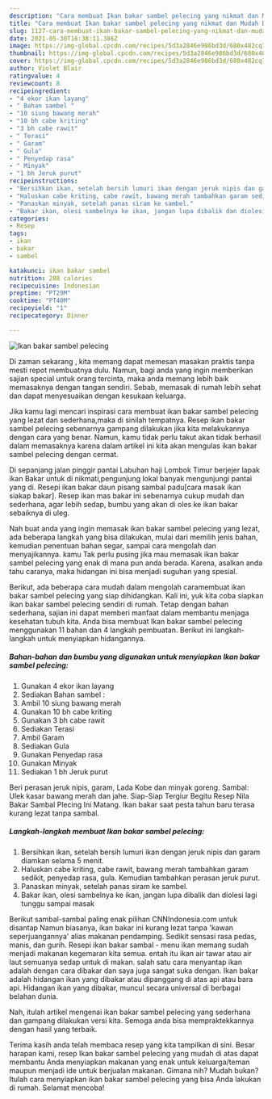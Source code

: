 ```yaml
---
description: "Cara membuat Ikan bakar sambel pelecing yang nikmat dan Mudah Dibuat"
title: "Cara membuat Ikan bakar sambel pelecing yang nikmat dan Mudah Dibuat"
slug: 1127-cara-membuat-ikan-bakar-sambel-pelecing-yang-nikmat-dan-mudah-dibuat
date: 2021-05-30T16:38:11.386Z
image: https://img-global.cpcdn.com/recipes/5d3a2846e986bd3d/680x482cq70/ikan-bakar-sambel-pelecing-foto-resep-utama.jpg
thumbnail: https://img-global.cpcdn.com/recipes/5d3a2846e986bd3d/680x482cq70/ikan-bakar-sambel-pelecing-foto-resep-utama.jpg
cover: https://img-global.cpcdn.com/recipes/5d3a2846e986bd3d/680x482cq70/ikan-bakar-sambel-pelecing-foto-resep-utama.jpg
author: Violet Blair
ratingvalue: 4
reviewcount: 8
recipeingredient:
- "4 ekor ikan layang"
- " Bahan sambel "
- "10 siung bawang merah"
- "10 bh cabe kriting"
- "3 bh cabe rawit"
- " Terasi"
- " Garam"
- " Gula"
- " Penyedap rasa"
- " Minyak"
- "1 bh Jeruk purut"
recipeinstructions:
- "Bersihkan ikan, setelah bersih lumuri ikan dengan jeruk nipis dan garam diamkan selama 5 menit."
- "Haluskan cabe kriting, cabe rawit, bawang merah tambahkan garam sedikit, penyedap rasa, gula. Kemudian tambahkan perasan jeruk purut."
- "Panaskan minyak, setelah panas siram ke sambel."
- "Bakar ikan, olesi sambelnya ke ikan, jangan lupa dibalik dan diolesi lagi tunggu sampai masak"
categories:
- Resep
tags:
- ikan
- bakar
- sambel

katakunci: ikan bakar sambel 
nutrition: 288 calories
recipecuisine: Indonesian
preptime: "PT29M"
cooktime: "PT40M"
recipeyield: "1"
recipecategory: Dinner

---
```



![Ikan bakar sambel pelecing](https://img-global.cpcdn.com/recipes/5d3a2846e986bd3d/680x482cq70/ikan-bakar-sambel-pelecing-foto-resep-utama.jpg)

Di zaman  sekarang , kita memang dapat memesan masakan praktis tanpa mesti repot membuatnya dulu. Namun, bagi anda yang ingin memberikan sajian special untuk orang tercinta, maka anda memang lebih baik memasaknya dengan tangan sendiri. Sebab, memasak di rumah lebih sehat dan dapat menyesuaikan dengan kesukaan keluarga.

Jika kamu lagi mencari inspirasi cara membuat ikan bakar sambel pelecing yang lezat dan sederhana,maka di sinilah tempatnya. Resep ikan bakar sambel pelecing  sebenarnya gampang dilakukan jika kita melakukannya dengan cara yang benar. Namun, kamu tidak perlu takut akan tidak berhasil dalam memasaknya 
karena dalam artikel ini kita akan mengulas ikan bakar sambel pelecing dengan cermat.  

Di sepanjang jalan pinggir pantai Labuhan haji Lombok Timur berjejer lapak ikan Bakar untuk di nikmati,pengunjung lokal banyak mengunjungi pantai yang di. Resepi ikan bakar daun pisang sambal padu[cara masak ikan siakap bakar]. Resep ikan mas bakar ini sebenarnya cukup mudah dan sederhana, agar lebih sedap, bumbu yang akan di oles ke ikan bakar sebaiknya di uleg.

Nah buat anda yang ingin memasak ikan bakar sambel pelecing yang lezat, ada beberapa langkah yang bisa dilakukan, mulai dari memilih jenis bahan, kemudian penentuan bahan segar, sampai cara mengolah dan menyajikannya. kamu Tak perlu pusing jika mau memasak ikan bakar sambel pelecing yang enak di mana pun anda berada. Karena, asalkan anda  tahu caranya, maka hidangan ini bisa menjadi suguhan yang spesial.

Berikut, ada beberapa cara mudah dalam mengolah caramembuat ikan bakar sambel pelecing yang siap dihidangkan. Kali ini, yuk kita coba siapkan ikan bakar sambel pelecing sendiri di rumah. Tetap dengan bahan sederhana, sajian ini dapat memberi manfaat dalam membantu menjaga kesehatan tubuh kita. Anda bisa membuat Ikan bakar sambel pelecing menggunakan 11 bahan dan 4 langkah pembuatan. Berikut ini langkah-langkah untuk menyiapkan hidangannya.

<!--inarticleads1-->

##### Bahan-bahan dan bumbu yang digunakan untuk menyiapkan Ikan bakar sambel pelecing:

1. Gunakan 4 ekor ikan layang
1. Sediakan  Bahan sambel :
1. Ambil 10 siung bawang merah
1. Gunakan 10 bh cabe kriting
1. Gunakan 3 bh cabe rawit
1. Sediakan  Terasi
1. Ambil  Garam
1. Sediakan  Gula
1. Gunakan  Penyedap rasa
1. Gunakan  Minyak
1. Sediakan 1 bh Jeruk purut


Beri perasan jeruk nipis, garam, Lada Kobe dan minyak goreng. Sambal: Ulek kasar bawang merah dan jahe. Siap-Siap Tergiur Begitu Resep Nila Bakar Sambal Plecing Ini Matang. Ikan bakar saat pesta tahun baru terasa kurang lezat tanpa sambal. 

<!--inarticleads2-->

##### Langkah-langkah membuat Ikan bakar sambel pelecing:

1. Bersihkan ikan, setelah bersih lumuri ikan dengan jeruk nipis dan garam diamkan selama 5 menit.
1. Haluskan cabe kriting, cabe rawit, bawang merah tambahkan garam sedikit, penyedap rasa, gula. Kemudian tambahkan perasan jeruk purut.
1. Panaskan minyak, setelah panas siram ke sambel.
1. Bakar ikan, olesi sambelnya ke ikan, jangan lupa dibalik dan diolesi lagi tunggu sampai masak


Berikut sambal-sambal paling enak pilihan CNNIndonesia.com untuk disantap Namun biasanya, ikan bakar ini kurang lezat tanpa &#39;kawan seperjuangannya&#39; alias makanan pendamping. Sedikit sensasi rasa pedas, manis, dan gurih. Resepi ikan bakar sambal - menu ikan memang sudah menjadi makanan kegemaran kita semua. entah itu ikan air tawar atau air laut semuanya sedap untuk di makan. salah satu cara menyantap ikan adalah dengan cara dibakar dan saya juga sangat suka dengan. Ikan bakar adalah hidangan ikan yang dibakar atau dipanggang di atas api atau bara api. Hidangan ikan yang dibakar, muncul secara universal di berbagai belahan dunia. 

Nah, itulah artikel mengenai  ikan bakar sambel pelecing  yang sederhana dan gampang dilakukan versi kita. Semoga anda bisa mempraktekkannya dengan hasil yang terbaik. 

Terima kasih anda telah membaca resep yang kita tampilkan di sini. Besar harapan kami, resep  Ikan bakar sambel pelecing yang mudah di atas dapat membantu Anda menyiapkan makanan yang enak untuk keluarga/teman maupun menjadi ide untuk berjualan makanan. Gimana nih? Mudah bukan? Itulah cara menyiapkan ikan bakar sambel pelecing yang bisa Anda lakukan di rumah. Selamat mencoba!

